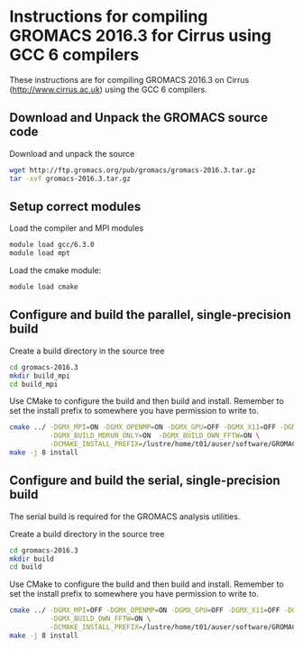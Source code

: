 Instructions for compiling GROMACS 2016.3 for Cirrus using GCC 6 compilers
==========================================================================

These instructions are for compiling GROMACS 2016.3 on Cirrus (http://www.cirrus.ac.uk) using the GCC 6 compilers.


Download and Unpack the GROMACS source code
-------------------------------------------

Download and unpack the source

```bash
wget http://ftp.gromacs.org/pub/gromacs/gromacs-2016.3.tar.gz
tar -xvf gromacs-2016.3.tar.gz
```

Setup correct modules
---------------------

Load the compiler and MPI modules

```bash
module load gcc/6.3.0 
module load mpt
```

Load the cmake module:

```bash
module load cmake
```

Configure and build the parallel, single-precision build
--------------------------------------------------------

Create a build directory in the source tree

```bash
cd gromacs-2016.3
mkdir build_mpi
cd build_mpi
```

Use CMake to configure the build and then build and install. Remember to set the install 
prefix to somewhere you have permission to write to.

```bash
cmake ../ -DGMX_MPI=ON -DGMX_OPENMP=ON -DGMX_GPU=OFF -DGMX_X11=OFF -DGMX_DOUBLE=OFF \
          -DGMX_BUILD_MDRUN_ONLY=ON  -DGMX_BUILD_OWN_FFTW=ON \
          -DCMAKE_INSTALL_PREFIX=/lustre/home/t01/auser/software/GROMACS/2016.3-gcc6
make -j 8 install
```

Configure and build the serial, single-precision build
-------------------------------------------------------

The serial build is required for the GROMACS analysis utilities.

Create a build directory in the source tree

```bash
cd gromacs-2016.3
mkdir build
cd build
```

Use CMake to configure the build and then build and install. Remember to set the install 
prefix to somewhere you have permission to write to.

```bash
cmake ../ -DGMX_MPI=OFF -DGMX_OPENMP=ON -DGMX_GPU=OFF -DGMX_X11=OFF -DGMX_DOUBLE=OFF \
          -DGMX_BUILD_OWN_FFTW=ON \
          -DCMAKE_INSTALL_PREFIX=/lustre/home/t01/auser/software/GROMACS/2016.3-gcc6
make -j 8 install
```

